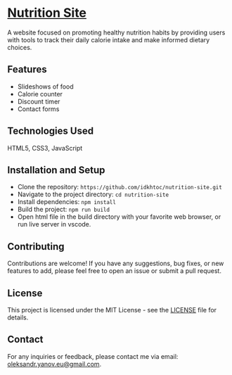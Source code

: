 # [Nutrition Site](https://idkhtoc.github.io/nutrition-site/)
A website focused on promoting healthy nutrition habits by providing users with tools to track their daily calorie intake and make informed dietary choices.

## Features
- Slideshows of food
- Calorie counter
- Discount timer
- Contact forms

## Technologies Used
HTML5, CSS3, JavaScript

## Installation and Setup
- Clone the repository: `https://github.com/idkhtoc/nutrition-site.git`
- Navigate to the project directory: `cd nutrition-site`
- Install dependencies: `npm install`
- Build the project: `npm run build`
- Open html file in the build directory with your favorite web browser, or run live server in vscode.

## Contributing

Contributions are welcome! If you have any suggestions, bug fixes, or new features to add, please feel free to open an issue or submit a pull request.

## License

This project is licensed under the MIT License - see the [LICENSE](LICENSE) file for details.

## Contact

For any inquiries or feedback, please contact me via email: oleksandr.yanov.eu@gmail.com.
